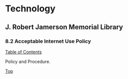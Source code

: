 [0]: /README.md
[8.2]: acceptable-internet-use-policy.md

# Technology
## J. Robert Jamerson Memorial Library
### 8.2 Acceptable Internet Use Policy
[Table of Contents][0]

Policy and Procedure.

[Top][8.2]
